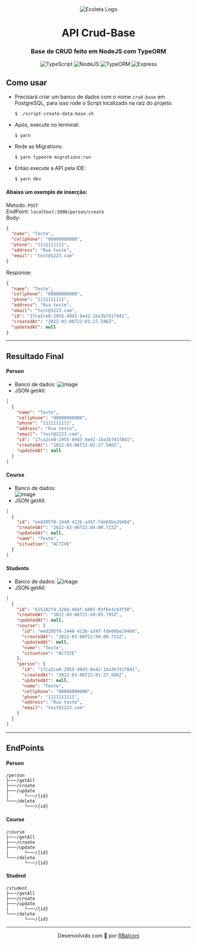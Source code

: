 <div align="center">
  <img src="https://user-images.githubusercontent.com/18688446/156849342-809790ed-df9d-4497-b94e-9cff0540c7a0.png" alt="Ecoleta Logo" /> 
  <br/> 
  <h1>API Crud-Base</h1>
  <h3>Base de CRUD feito em NodeJS com TypeORM</h3>
</div>

<p align="center">
    <img src="https://img.shields.io/static/v1?label=Type&message=Script&color=3178C6&style=flat-square&logo=TypeScript" alt="TypeScript" />
    <img src="https://img.shields.io/static/v1?label=Node&message=JS&color=7CFC00&style=flat-square&logo=Node.js" alt="NodeJS" />
    <img src="https://img.shields.io/static/v1?label=Type&message=ORM&color=FF7200&style=flat-square&logo=TypeORM" alt="TypeORM" />
    <img src="https://img.shields.io/static/v1?label=Express&message=JS&color=888888&style=flat-square&logo=Express" alt="Express" />
</p>

## Como usar

- Precisará criar um banco de dados com o nome `crud-base` em PostgreSQL, para isso rode o Script localizado na raiz do projeto:

  ```
  $ ./script-create-data-base.sh
  ```

- Após, execute no terminal:
  ```
  $ yarn
  ```
- Rode as Migrations:

  ```
  $ yarn typeorm migrations:run
  ```

- Entao execute a API pela IDE:
  ```
  $ yarn dev
  ```

#### Abaixo um exemplo de inserção:

Metodo: `POST` </br>
EndPoint: `localhost:3000/person/create` </br>
Body:

```json
{
  "name": "Teste",
  "cellphone": "00000000000",
  "phone": "1111111111",
  "address": "Rua teste",
  "email": "test@1223.com"
}
```

Response:

```json
{
  "name": "Teste",
  "cellphone": "00000000000",
  "phone": "1111111111",
  "address": "Rua teste",
  "email": "test@1223.com",
  "id": "17ca2ce0-2955-49d3-8e42-1ba3b741f841",
  "createdAt": "2022-03-06T22:01:27.586Z",
  "updatedAt": null
}
```

---

## Resultado Final

#### Person

- Banco de dados:
![image](https://user-images.githubusercontent.com/18688446/156944253-7321a608-7465-4aa9-9cd6-55d21fe34657.png)
- JSON getAll:

```json
[
  {
    "name": "Teste",
    "cellphone": "00000000000",
    "phone": "1111111111",
    "address": "Rua teste",
    "email": "test@1223.com",
    "id": "17ca2ce0-2955-49d3-8e42-1ba3b741f841",
    "createdAt": "2022-03-06T22:01:27.586Z",
    "updatedAt": null
  }
]
```

#### Course

- Banco de dados: <br/>
![image](https://user-images.githubusercontent.com/18688446/156944280-6c30069f-4a98-46b1-9fb2-fb2f1842f112.png)
- JSON getAll:

```json
[
  {
    "id": "eed205f0-1440-412b-a347-fde68be2948d",
    "createdAt": "2022-03-06T22:04:00.715Z",
    "updatedAt": null,
    "name": "Teste",
    "situation": "ACTIVE"
  }
]
```

#### Students

- Banco de dados:
![image](https://user-images.githubusercontent.com/18688446/156944302-6ef3bed8-33a6-4508-99bb-9ef0661958d3.png)
- JSON getAll:

```json
[
  {
    "id": "615182f4-328d-464f-b085-03f6e3cb3f50",
    "createdAt": "2022-03-06T21:49:05.795Z",
    "updatedAt": null,
    "course": {
      "id": "eed205f0-1440-412b-a347-fde68be2948d",
      "createdAt": "2022-03-06T22:04:00.715Z",
      "updatedAt": null,
      "name": "Teste",
      "situation": "ACTIVE"
    },
    "person": {
      "id": "17ca2ce0-2955-49d3-8e42-1ba3b741f841",
      "createdAt": "2022-03-06T22:01:27.586Z",
      "updatedAt": null,
      "name": "Teste",
      "cellphone": "00000000000",
      "phone": "1111111111",
      "address": "Rua teste",
      "email": "test@1223.com"
    }
  }
]
```

---

## EndPoints

#### Person

```
/person
├───/getAll
├───/create
├───/update
|      └───/{id}
└───/delete
       └───/{id}
```

#### Course

```
/course
├───/getAll
├───/create
├───/update
|      └───/{id}
└───/delete
       └───/{id}
```

#### Student

```
/student
├───/getAll
├───/create
├───/update
|      └───/{id}
└───/delete
       └───/{id}
```

---

<p align="center">
  Desenvolvido com 💜 por <a href="https://www.linkedin.com/in/rafael-balconi/">RBalconi</a>
</p>
